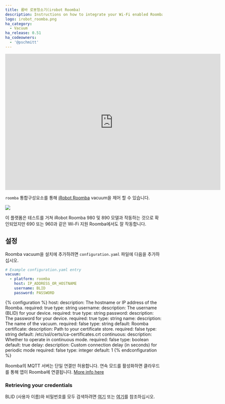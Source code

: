 ```yaml
---
title: 룸바 로봇청소기(irobot Roomba)
description: Instructions on how to integrate your Wi-Fi enabled Roomba within Home Assistant.
logo: irobot_roomba.png
ha_category:
  - Vacuum
ha_release: 0.51
ha_codeowners:
  - '@pschmitt'
---
```


<div class='videoWrapper'>
<iframe width="690" height="437" src="https://www.youtube.com/embed/dTzBa0UhQo0" frameborder="0" allow="accelerometer; autoplay; encrypted-media; gyroscope; picture-in-picture" allowfullscreen></iframe>
</div>

`roomba` 통합구성요소를 통해 [iRobot Roomba](https://www.irobot.com/For-the-Home/Vacuuming/Roomba.aspx) vacuum을 제어 할 수 있습니다.

<p class='img'>
<img src='/images/screenshots/more-info-dialog-roomba.png' />
</p>

<div class='note'>
이 플랫폼은 테스트를 거쳐 iRobot Roomba 980 및 890 모델과 작동하는 것으로 확인되었지만 690 또는 960과 같은 Wi-Fi 지원 Roomba에서도 잘 작동합니다.
</div>

## 설정

Roomba vacuum을 설치에 추가하려면 `configuration.yaml` 파일에 다음을 추가하십시오.

```yaml
# Example configuration.yaml entry
vacuum:
  - platform: roomba
    host: IP_ADDRESS_OR_HOSTNAME
    username: BLID
    password: PASSWORD
```

{% configuration %}
host:
  description: The hostname or IP address of the Roomba.
  required: true
  type: string
username:
  description: The username (BLID) for your device.
  required: true
  type: string
password:
  description: The password for your device.
  required: true
  type: string
name:
  description: The name of the vacuum.
  required: false
  type: string
  default: Roomba
certificate:
  description: Path to your certificate store.
  required: false
  type: string
  default: /etc/ssl/certs/ca-certificates.crt
continuous:
  description: Whether to operate in continuous mode.
  required: false
  type: boolean
  default: true
delay:
  description: Custom connection delay (in seconds) for periodic mode
  required: false
  type: integer
  default: 1
{% endconfiguration %}

<div class='note'>

Roomba의 MQTT 서버는 단일 연결만 허용합니다. 연속 모드를 활성화하면 클라우드를 통해 앱이 Roomba에 연결됩니다. [More info here](https://github.com/NickWaterton/Roomba980-Python#firmware-2xx-notes)

</div>

### Retrieving your credentials

BLID (사용자 이름)와 비밀번호를 모두 검색하려면 [여기](https://github.com/NickWaterton/Roomba980-Python#how-to-get-your-usernameblid-and-password) 또는 [여기](https://github.com/koalazak/dorita980#how-to-get-your-usernameblid-and-password)를 참조하십시오.